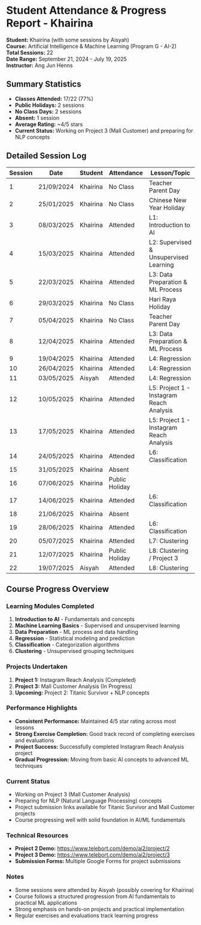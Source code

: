 # Student Attendance & Progress Report - Khairina

**Student:** Khairina (with some sessions by Aisyah)  
**Course:** Artificial Intelligence & Machine Learning (Program G - AI-2)  
**Total Sessions:** 22  
**Date Range:** September 21, 2024 - July 19, 2025  
**Instructor:** Ang Jun Henns

## Summary Statistics
- **Classes Attended:** 17/22 (77%)
- **Public Holidays:** 2 sessions
- **No Class Days:** 2 sessions  
- **Absent:** 1 session
- **Average Rating:** ~4/5 stars
- **Current Status:** Working on Project 3 (Mall Customer) and preparing for NLP concepts

## Detailed Session Log

| Session | Date | Student | Attendance | Lesson/Topic |
|---------|------|---------|------------|--------------|
| 1 | 21/09/2024 | Khairina | No Class | Teacher Parent Day |
| 2 | 25/01/2025 | Khairina | No Class | Chinese New Year Holiday |
| 3 | 08/03/2025 | Khairina | Attended | L1: Introduction to AI |
| 4 | 15/03/2025 | Khairina | Attended | L2: Supervised & Unsupervised Learning |
| 5 | 22/03/2025 | Khairina | Attended | L3: Data Preparation & ML Process |
| 6 | 29/03/2025 | Khairina | No Class | Hari Raya Holiday |
| 7 | 05/04/2025 | Khairina | No Class | Teacher Parent Day |
| 8 | 12/04/2025 | Khairina | Attended | L3: Data Preparation & ML Process |
| 9 | 19/04/2025 | Khairina | Attended | L4: Regression |
| 10 | 26/04/2025 | Khairina | Attended | L4: Regression |
| 11 | 03/05/2025 | Aisyah | Attended | L4: Regression |
| 12 | 10/05/2025 | Khairina | Attended | L5: Project 1 - Instagram Reach Analysis |
| 13 | 17/05/2025 | Khairina | Attended | L5: Project 1 - Instagram Reach Analysis |
| 14 | 24/05/2025 | Khairina | Attended | L6: Classification |
| 15 | 31/05/2025 | Khairina | Absent | |
| 16 | 07/06/2025 | Khairina | Public Holiday | |
| 17 | 14/06/2025 | Khairina | Attended | L6: Classification |
| 18 | 21/06/2025 | Khairina | Absent | |
| 19 | 28/06/2025 | Khairina | Attended | L6: Classification |
| 20 | 05/07/2025 | Khairina | Attended | L7: Clustering |
| 21 | 12/07/2025 | Khairina | Public Holiday | L8: Clustering / Project 3 |
| 22 | 19/07/2025 | Aisyah | Attended | L8: Clustering |

## Course Progress Overview

### Learning Modules Completed
1. **Introduction to AI** - Fundamentals and concepts
2. **Machine Learning Basics** - Supervised and unsupervised learning
3. **Data Preparation** - ML process and data handling
4. **Regression** - Statistical modeling and prediction
5. **Classification** - Categorization algorithms
6. **Clustering** - Unsupervised grouping techniques

### Projects Undertaken
1. **Project 1:** Instagram Reach Analysis (Completed)
2. **Project 3:** Mall Customer Analysis (In Progress)
3. **Upcoming:** Project 2: Titanic Survivor + NLP concepts

### Performance Highlights
- **Consistent Performance:** Maintained 4/5 star rating across most lessons
- **Strong Exercise Completion:** Good track record of completing exercises and evaluations
- **Project Success:** Successfully completed Instagram Reach Analysis project
- **Gradual Progression:** Moving from basic AI concepts to advanced ML techniques

### Current Status
- Working on Project 3 (Mall Customer Analysis)
- Preparing for NLP (Natural Language Processing) concepts
- Project submission links available for Titanic Survivor and Mall Customer projects
- Course progressing well with solid foundation in AI/ML fundamentals

### Technical Resources
- **Project 2 Demo:** https://www.telebort.com/demo/ai2/project/2
- **Project 3 Demo:** https://www.telebort.com/demo/ai2/project/3
- **Submission Forms:** Multiple Google Forms for project submissions

### Notes
- Some sessions were attended by Aisyah (possibly covering for Khairina)
- Course follows a structured progression from AI fundamentals to practical ML applications
- Strong emphasis on hands-on projects and practical implementation
- Regular exercises and evaluations track learning progress
